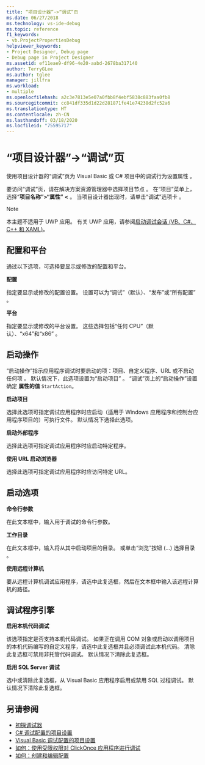 ```yaml
---
title: “项目设计器”->“调试”页
ms.date: 06/27/2018
ms.technology: vs-ide-debug
ms.topic: reference
f1_keywords:
- vb.ProjectPropertiesDebug
helpviewer_keywords:
- Project Designer, Debug page
- Debug page in Project Designer
ms.assetid: ef11eae9-df96-4e20-aabd-2678ba317140
author: TerryGLee
ms.author: tglee
manager: jillfra
ms.workload:
- multiple
ms.openlocfilehash: a2c3e7813e5e07a0fbb8f4ebf5838c883faa0fb8
ms.sourcegitcommit: cc841df335d1d22d281871fe41e74238d2fc52a6
ms.translationtype: HT
ms.contentlocale: zh-CN
ms.lasthandoff: 03/18/2020
ms.locfileid: "75595717"
---
```

# <a name="debug-page-project-designer"></a>“项目设计器”->“调试”页

使用项目设计器的“调试”页为 Visual Basic 或 C# 项目中的调试行为设置属性   。

要访问“调试”页，请在解决方案资源管理器中选择项目节点   。 在“项目”菜单上，选择“**项目名称”>“属性”** **\<** 。 当项目设计器出现时，请单击“调试”选项卡   。

> [!NOTE]
> 本主题不适用于 UWP 应用。 有关 UWP 应用，请参阅[启动调试会话 (VB、C#、C++ 和 XAML)](../../debugger/start-a-debugging-session-for-a-store-app-in-visual-studio-vb-csharp-cpp-and-xaml.md)。

## <a name="configuration-and-platform"></a>配置和平台

通过以下选项，可选择要显示或修改的配置和平台。

**配置**

指定要显示或修改的配置设置。 设置可以为“调试”（默认）、“发布”或“所有配置”    。

**平台**

指定要显示或修改的平台设置。 这些选择包括“任何 CPU”（默认）、“x64”和“x86”    。

## <a name="start-action"></a>启动操作

“启动操作”指示应用程序调试时要启动的项：项目、自定义程序、URL 或不启动任何项  。 默认情况下，此选项设置为“启动项目”  。 “调试”页上的“启动操作”设置确定  **属性的值**  `StartAction`。

**启动项目**

选择此选项可指定调试应用程序时应启动（适用于 Windows 应用程序和控制台应用程序项目的）可执行文件。 默认情况下选择此选项。

**启动外部程序**

选择此选项可指定调试应用程序时应启动特定程序。

**使用 URL 启动浏览器**

选择此选项可指定调试应用程序时应访问特定 URL。

## <a name="start-options"></a>启动选项

**命令行参数**

在此文本框中，输入用于调试的命令行参数。

**工作目录**

在此文本框中，输入将从其中启动项目的目录。 或单击“浏览”按钮 (...) 选择目录  。

**使用远程计算机**

要从远程计算机调试应用程序，请选中此复选框，然后在文本框中输入该远程计算机的路径。

## <a name="debugger-engines"></a>调试程序引擎

**启用本机代码调试**

该选项指定是否支持本机代码调试。 如果正在调用 COM 对象或启动以调用项目的本机代码编写的自定义程序，请选中此复选框并且必须调试此本机代码。 清除此复选框可禁用非托管代码调试。 默认情况下清除此复选框。

**启用 SQL Server 调试**

选中或清除此复选框，从 Visual Basic 应用程序启用或禁用 SQL 过程调试。 默认情况下清除此复选框。

## <a name="see-also"></a>另请参阅

- [初探调试器](../../debugger/debugger-feature-tour.md)
- [C# 调试配置的项目设置](../../debugger/project-settings-for-csharp-debug-configurations.md)
- [Visual Basic 调试配置的项目设置](../../debugger/project-settings-for-a-visual-basic-debug-configuration.md)
- [如何：使用受限权限对 ClickOnce 应用程序进行调试](../../deployment/how-to-debug-a-clickonce-application-with-restricted-permissions.md)
- [如何：创建和编辑配置](../../ide/how-to-create-and-edit-configurations.md)
